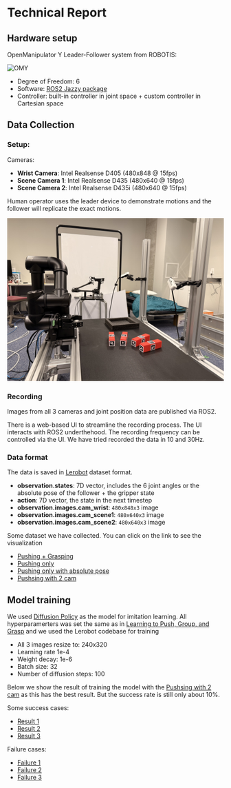 # Technical Report

## Hardware setup 

OpenManipulator Y Leader-Follower system from ROBOTIS: 

![OMY](https://ai.robotis.com/specifications/omy/omy_product.png)

* Degree of Freedom: 6
* Software: [ROS2 Jazzy package](https://github.com/ROBOTIS-GIT/open_manipulator) 
* Controller: built-in controller in joint space + custom controller in Cartesian space

## Data Collection

### Setup:

Cameras:

* **Wrist Camera**: Intel Realsense D405 (480x848 @ 15fps)
* **Scene Camera 1**: Intel Realsense D435 (480x640 @ 15fps)
* **Scene Camera 2**: Intel Realsense D435i (480x640 @ 15fps)

Human operator uses the leader device to demonstrate motions and the follower will replicate the exact motions.

![](./assets/setup.jpeg)

### Recording
Images from all 3 cameras and joint position data are published via ROS2.

There is a web-based UI to streamline the recording process. The UI interacts with ROS2 underthehood. The recording frequency can be controlled via the UI. We have tried recorded the data in 10 and 30Hz.

### Data format
The data is saved in [Lerobot](https://github.com/huggingface/lerobot) dataset format.

* **observation.states**: 7D vector, includes the 6 joint angles or the absolute pose of the follower + the gripper state
* **action**: 7D vector, the state in the next timestep
* **observation.images.cam_wrist**: `480x848x3` image
* **observation.images.cam_scene1**: `480x640x3` image
* **observation.images.cam_scene2**: `480x640x3` image

Some dataset we have collected. You can click on the link to see the visualization

* [Pushing + Grasping](https://huggingface.co/spaces/lerobot/visualize_dataset?path=%2Fhieu1344%2Fomy_baseline%2Fepisode_0) 
* [Pushing only](https://huggingface.co/spaces/lerobot/visualize_dataset?path=%2Fhieu1344%2Fomy_pushing%2Fepisode_0%3Ft%3D21)
* [Pushing only with absolute pose](https://huggingface.co/spaces/lerobot/visualize_dataset?path=%2Fhieu1344%2Fomy_pushing_with_pose_pd_10fps%2Fepisode_0%3Ft%3D15)
* [Pushsing with 2 cam](https://huggingface.co/spaces/lerobot/visualize_dataset?path=%2Fhieu1344%2Fomy_push_2_obj_2cam%2Fepisode_0%3Ft%3D10)


## Model training
We used [Diffusion Policy](https://diffusion-policy.cs.columbia.edu/diffusion_policy_2023.pdf) as the model for imitation learning. All hyperparamerters was set the same as in [Learning to Push, Group, and Grasp](https://arxiv.org/pdf/2502.08452) and we used the Lerobot codebase for training
* All 3 images resize to: 240x320
* Learning rate 1e-4
* Weight decay: 1e-6
* Batch size: 32
* Number of diffusion steps: 100


Below we show the result of training the model with the [Pushsing with 2 cam](https://huggingface.co/spaces/lerobot/visualize_dataset?path=%2Fhieu1344%2Fomy_push_2_obj_2cam%2Fepisode_0%3Ft%3D10) as this has the best result. But the success rate is still only about 10%.

Some success cases:
* [Result 1](https://drive.google.com/file/d/1DOHeOobsvOWpHsytsDVXeWtKvz5onu6G/view?usp=drive_link)
* [Result 2](https://drive.google.com/file/d/1jxNaDCZv5bxRAhCMruqrQ4bLHHEeYz0Y/view?usp=drive_link)
* [Result 3](https://drive.google.com/file/d/1iNq3TkjyGWDGEjmLFrp78wFExq23jsh8/view?usp=drive_link)

Failure cases:
* [Failure 1](https://drive.google.com/file/d/12gb8GoxHVwPQbOu8kAT8HpcCRvNknYrf/view?usp=drive_link)
* [Failure 2](https://drive.google.com/file/d/1GhDSz7GMWP_mjkDPalDUAsAXudN1IVQi/view?usp=drive_link)
* [Failure 3](https://drive.google.com/file/d/1MVJoMDV9uahXoaEhPiLHk2FbE9zaW1qb/view?usp=drive_link)

